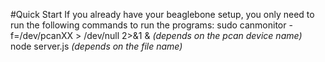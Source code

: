 #Quick Start
If you already have your beaglebone setup, you only need to run the following commands to run the programs:
    sudo canmonitor -f=/dev/pcanXX > /dev/null 2>&1 &  *(depends on the pcan device name)*  
    node server.js *(depends on the file name)*  
